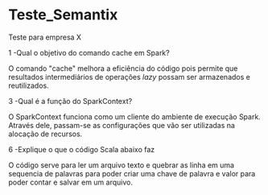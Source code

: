 # Teste_Semantix
Teste para empresa X

1 -Qual o objetivo do comando cache em Spark?

O comando "cache" melhora a eficiência do código pois permite que resultados intermediários de operações *lazy* possam ser armazenados e reutilizados.


3 -Qual é a função do SparkContext?

O SparkContext funciona como um cliente do ambiente de execução Spark. Através dele, passam-se as configurações que vão ser utilizadas na alocação de recursos.

6 -Explique o que o código Scala abaixo faz 

O código serve para ler um arquivo texto e quebrar as linha em uma sequencia de palavras para poder criar uma chave de palavra e valor para poder contar e salvar em um arquivo.
